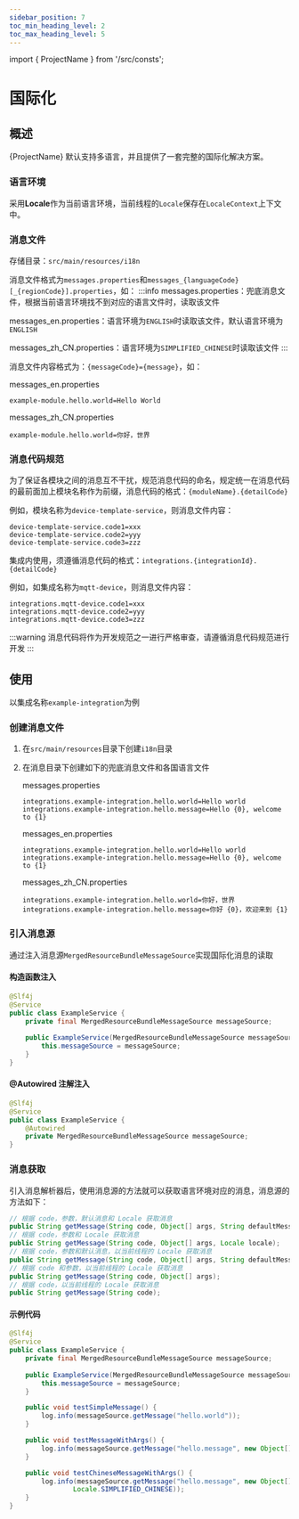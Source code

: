 ```yaml
---
sidebar_position: 7
toc_min_heading_level: 2
toc_max_heading_level: 5
---
```


import { ProjectName } from '/src/consts';

# 国际化

## 概述
{ProjectName} 默认支持多语言，并且提供了一套完整的国际化解决方案。

### 语言环境
采用**Locale**作为当前语言环境，当前线程的`Locale`保存在`LocaleContext`上下文中。

### 消息文件
存储目录：`src/main/resources/i18n`

消息文件格式为`messages.properties`和`messages_{languageCode}[_{regionCode}].properties`，如：
:::info
messages.properties：兜底消息文件，根据当前语言环境找不到对应的语言文件时，读取该文件

messages_en.properties：语言环境为`ENGLISH`时读取该文件，默认语言环境为`ENGLISH`

messages_zh_CN.properties：语言环境为`SIMPLIFIED_CHINESE`时读取该文件
:::

消息文件内容格式为：`{messageCode}={message}`，如：

messages_en.properties
```properties
example-module.hello.world=Hello World
```
messages_zh_CN.properties
```properties
example-module.hello.world=你好，世界
```

### 消息代码规范
为了保证各模块之间的消息互不干扰，规范消息代码的命名，规定统一在消息代码的最前面加上模块名称作为前缀，消息代码的格式：`{moduleName}.{detailCode}`

例如，模块名称为`device-template-service`，则消息文件内容：
```properties
device-template-service.code1=xxx
device-template-service.code2=yyy
device-template-service.code3=zzz
```
集成内使用，须遵循消息代码的格式：`integrations.{integrationId}.{detailCode}`

例如，如集成名称为`mqtt-device`，则消息文件内容：
```properties
integrations.mqtt-device.code1=xxx
integrations.mqtt-device.code2=yyy
integrations.mqtt-device.code3=zzz
```

:::warning
消息代码将作为开发规范之一进行严格审查，请遵循消息代码规范进行开发
:::

## 使用
以集成名称`example-integration`为例

### 创建消息文件
1. 在`src/main/resources`目录下创建`i18n`目录
2. 在消息目录下创建如下的兜底消息文件和各国语言文件

    messages.properties
    ```properties
    integrations.example-integration.hello.world=Hello world
    integrations.example-integration.hello.message=Hello {0}, welcome to {1}
    ```
    messages_en.properties
    ```properties
    integrations.example-integration.hello.world=Hello world
    integrations.example-integration.hello.message=Hello {0}, welcome to {1}
    ```
    messages_zh_CN.properties
    ```properties
    integrations.example-integration.hello.world=你好，世界
    integrations.example-integration.hello.message=你好 {0}，欢迎来到 {1}
    ```

### 引入消息源
通过注入消息源`MergedResourceBundleMessageSource`实现国际化消息的读取

#### 构造函数注入
```java
@Slf4j
@Service
public class ExampleService {
    private final MergedResourceBundleMessageSource messageSource;
    
    public ExampleService(MergedResourceBundleMessageSource messageSource) {
        this.messageSource = messageSource;
    }
}
```

#### @Autowired 注解注入
```java
@Slf4j
@Service
public class ExampleService {
    @Autowired
    private MergedResourceBundleMessageSource messageSource;
}
```

### 消息获取
引入消息解析器后，使用消息源的方法就可以获取语言环境对应的消息，消息源的方法如下：
```java
// 根据 code，参数，默认消息和 Locale 获取消息
public String getMessage(String code, Object[] args, String defaultMessage, Locale locale);
// 根据 code，参数和 Locale 获取消息 
public String getMessage(String code, Object[] args, Locale locale);
// 根据 code，参数和默认消息，以当前线程的 Locale 获取消息
public String getMessage(String code, Object[] args, String defaultMessage);
// 根据 code 和参数，以当前线程的 Locale 获取消息
public String getMessage(String code, Object[] args);
// 根据 code，以当前线程的 Locale 获取消息
public String getMessage(String code);
```

#### 示例代码
```java
@Slf4j
@Service
public class ExampleService {
    private final MergedResourceBundleMessageSource messageSource;
    
    public ExampleService(MergedResourceBundleMessageSource messageSource) {
        this.messageSource = messageSource;
    }

    public void testSimpleMessage() {
        log.info(messageSource.getMessage("hello.world"));
    }

    public void testMessageWithArgs() {
        log.info(messageSource.getMessage("hello.message", new Object[]{"Panda", "Milesight"}));
    }

    public void testChineseMessageWithArgs() {
        log.info(messageSource.getMessage("hello.message", new Object[]{"Panda", "Milesight"},
                Locale.SIMPLIFIED_CHINESE));
    }
}
```